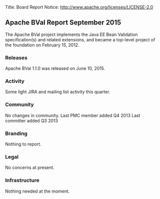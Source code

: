 Title: Board Report
Notice: http://www.apache.org/licenses/LICENSE-2.0

## Apache BVal Report September 2015 ##

The Apache BVal project implements the Java EE Bean Validation specification(s)
and related extensions, and became a top-level project of the foundation on
February 15, 2012.

### Releases ###
Apache BVal 1.1.0 was released on June 10, 2015.

### Activity ###
Some light JIRA and mailing list activity this quarter.

### Community  ###
No changes in community.
Last PMC member added Q4 2013
Last committer added Q3 2013

### Branding ###
Nothing to report.

### Legal ###
No concerns at present.

### Infrastructure ###
Nothing needed at the moment.
